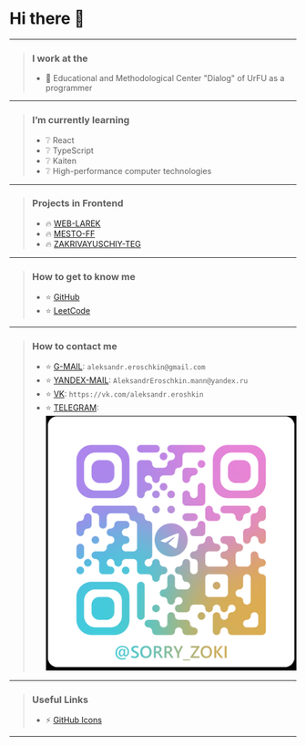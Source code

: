 # Hi there 👋

---

> ### I work at the
> - 🔭 Educational and Methodological Center "Dialog" of UrFU as a programmer

---

> ### I’m currently learning
> - ❔ React
> - ❔ TypeScript
> - ❔ Kaiten
> - ❔ High-performance computer technologies

---

> ### Projects in Frontend
> - 🔥 [WEB-LAREK](https://github.com/hallomann/web-larek-frontend.git)
> - 🔥 [MESTO-FF](git@github.com:hallomann/mesto-project-ff.git)
> - 🔥 [ZAKRIVAYUSCHIY-TEG](https://github.com/hallomann/zakrivayuschiy-teg-f.git)

---

> ### How to get to know me
> - ⭐ [GitHub](https://github.com/hallomann)
> - ⭐ [LeetCode](https://leetcode.com/hallo-mann/)

---

> ### How to contact me
> - ⭐ [G-MAIL](aleksandr.eroschkin@gmail.com): `aleksandr.eroschkin@gmail.com`
> - ⭐ [YANDEX-MAIL](AleksandrEroschkin.mann@yandex.ru): `AleksandrEroschkin.mann@yandex.ru`
> - ⭐ [VK](https://vk.com/aleksandr.eroshkin): `https://vk.com/aleksandr.eroshkin`
> - ⭐ [TELEGRAM](image.png): 
    ![alt text](image-1.png)

---

> ### Useful Links
> - ⚡ [GitHub Icons](https://willkyu.github.io/ZONE/Emoji/Emoji.html)

---

<!--
**hallomann/hallomann** is a ✨ _special_ ✨ repository because its `README.md` (this file) appears on your GitHub profile.

Here are some ideas to get you started:

- 🔭 I’m currently working on ...
- 🌱 I’m currently learning ...
- 👯 I’m looking to collaborate on ...
- 🤔 I’m looking for help with ...
- 💬 Ask me about ...
- 📫 How to reach me: ...
- 😄 Pronouns: ...
- ⚡ Fun fact: ...
-->
